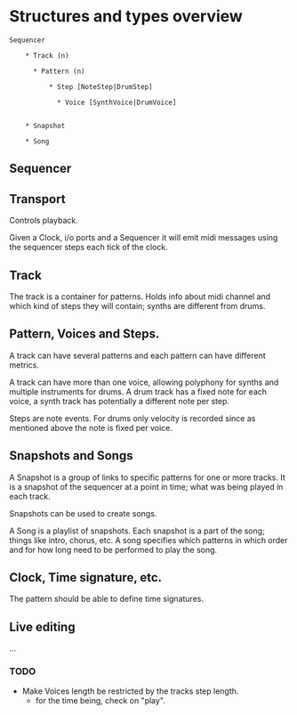 

# Structures and types overview

    Sequencer

        * Track (n)
    
          * Pattern (n)
      
              * Step [NoteStep|DrumStep]
              
                * Voice [SynthVoice|DrumVoice]
         
        
        * Snapshot
        
        * Song

## Sequencer
      
    
## Transport

  Controls playback.

  Given a Clock, i/o ports and a Sequencer it will emit midi messages using the sequencer 
    steps each tick of the clock.
    
## Track 

  The track is a container for patterns. Holds info about midi channel and which kind of steps they 
  will contain; synths are different from drums.
  
## Pattern, Voices and Steps.

  A track can have several patterns and each pattern can have different metrics.
    
  A track can have more than one voice, allowing polyphony for synths and multiple instruments for 
  drums. A drum track has a fixed note for each voice, a synth track has potentially a 
  different note per step. 
  
  Steps are note events. For drums only velocity is recorded since as mentioned above 
  the note is fixed per voice.
  
    
## Snapshots and Songs

A Snapshot is a group of links to specific patterns for one or more tracks. It is a snapshot of the 
sequencer at a point in time; what was being played in each track.

Snapshots can be used to create songs.

A Song is a playlist of snapshots. Each snapshot is a part of the song; things like intro, chorus, etc.
A song specifies which patterns in which order and for how long need to be performed to play the song.

## Clock, Time signature, etc.

   The pattern should be able to define time signatures. 

## Live editing

...
    
###  TODO

  * Make Voices length be restricted by the tracks step length.
     - for the time being, check on "play".
     
  
